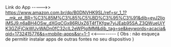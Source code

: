 Link do App   ----->>     https://www.amazon.com.br/dp/B0DNVHK9SL/ref=sr_1_1?__mk_pt_BR=%C3%85M%C3%85%C5%BD%C3%95%C3%91&dib=eyJ2IjoiMSJ9.n6aBH4OSw_dXGqCGx86RUxZ6T4fTKfgw7yjJEab95SA.Z3QWueUjYK3GZiFjCjkWUvWADn0fC32cIL2eWPIgIMM&dib_tag=se&keywords=acacia&qid=1732415776&s=mobile-apps&sr=1-1       <<--------  ( Obs : não esqueça de permitir instalar apps de outras fontes no seu dispositivo )
